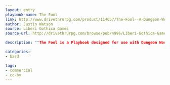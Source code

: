 ```yaml
---
layout: entry
playbook-name: The Fool 
link: http://www.drivethrurpg.com/product/114657/The-Fool--A-Dungeon-World-Playbook
author: Justin Watson
source: Liberi Gothica Games
source-url: http://drivethrurpg.com/browse/pub/4996/Liberi-Gothica-Games

description: ""The Fool is a Playbook designed for use with Dungeon World and Inverse World. As The Fool, you will stumble from mishap to calamity to disaster, failing forward and unwittingly leaving destruction in your wake. If you ever wanted to play a bungling buffoon and leave your party in stitches - figurative and literal, The Fool is your chance!.""

categories:
- bard

tags:
- commercial
- cc-by
---
```

